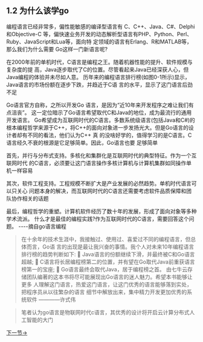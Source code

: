 ## 1.2 为什么该学go

编程语言已经非常多，偏性能敏感的编译型语言有 C、C++、Java、C#、Delphi和Objective-C 等，偏快速业务开发的动态解析型语言有PHP、Python、Perl、Ruby、JavaScript和Lua等，面向特 定领域的语言有Erlang、R和MATLAB等，那么我们为什么需要 Go这样一门新语言呢?
在2000年前的单机时代，C语言是编程之王。随着机器性能的提升、软件规模与复杂度的提 高，Java逐步取代了C的位置。尽管看起来Java已经深获人心，但Java编程的体验并未尽如人意。 历年来的编程语言排行榜(如图0-1所示)显示，Java语言的市场份额在逐步下跌，并趋近于C语 言的水平，显示了这门语言后劲不足

Go语言官方自称，之所以开发Go 语言，是因为“近10年来开发程序之难让我们有点沮丧”。 这一定位暗示了Go语言希望取代C和Java的地位，成为最流行的通用开发语言。Go希望成为互联网时代的C语言。多数系统级语言(包括Java和C#)的根本编程哲学来源于C++，将C++的面向对象进一步发扬光大。但是Go语言的设计者却有不同的看法，他们认为C++ 真 的没啥好学的，值得学习的是C语言。C语言经久不衰的根源是它足够简单。因此，Go语言也要 足够简单

首先，并行与分布式支持。多核化和集群化是互联网时代的典型特征。作为一个互联网时代 的C语言，必须要让这门语言操作多核计算机与计算机集群如同操作单机一样容易

其次，软件工程支持。工程规模不断扩大是产业发展的必然趋势。单机时代语言可以只关心 问题本身的解决，而互联网时代的C语言还需要考虑软件品质保障和团队协作相关的话题

最后，编程哲学的重塑。计算机软件经历了数十年的发展，形成了面向对象等多种学术流派。 什么才是最佳的编程实践?作为互联网时代的C语言，需要回答这个问题。               ----摘自go语言编程

>在十余年的技术生涯中，我接触过、使用过、喜爱过不同的编程语言，但总体而言，Go语 言的出现是最让我兴奋的事情。我个人对未来10年编程语言排行榜的趋势判断如下: Java语言的份额继续下滑，并最终被C和Go语言超越; C语言将长居编程榜第二的位置，并有望在Go取代Java前重获语言榜第一的宝座;  Go语言最终会取代Java，居于编程榜之首。由七牛云存储团队编著的这本书将尽可能展现出Go语言的迷人魅力。希望本书能够让更多 人理解这门语言，热爱这门语言，让这门优秀的语言能够落到实处，把程序员从以往繁杂的语言 细节中解放出来，集中精力开发更加优秀的系统软件                       ————许式伟

>笔者认为go语言是物联网时代c语言，其优秀的设计将开启云计算分布式人工智能的大门

[下一节->](1.3.md)

